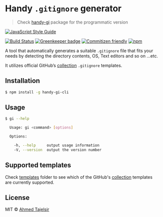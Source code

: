 # Handy `.gitignore` generator

> Check [handy-gi](https://github.com/ahmed-taj/handy-gi) package for the programmatic version

[![JavaScript Style Guide](https://cdn.rawgit.com/feross/standard/master/badge.svg)](https://github.com/feross/standard)

[![Build Status](https://travis-ci.org/ahmed-taj/handy-gi-cli.svg?branch=master)](https://travis-ci.org/ahmed-taj/handy-gi-cli)
[![Greenkeeper badge](https://badges.greenkeeper.io/ahmed-taj/handy-gi-cli.svg)](https://greenkeeper.io/)
[![Commitizen friendly](https://img.shields.io/badge/commitizen-friendly-brightgreen.svg)](http://commitizen.github.io/cz-cli/)
[![npm](https://img.shields.io/npm/v/handy-gi-cli.svg)](https://npm.im/handy-gi-cli)

A tool that automatically generates a suitable `.gitignore` file that fits your needs by detecting the directory contents, OS, Text editors and so on ...etc.

It utilizes official GitHub’s [collection] `.gitignore` templates.

## Installation

```sh
$ npm install -g handy-gi-cli
```

## Usage

```sh
$ gi --help

  Usage: gi <command> [options]

  Options:

    -h, --help     output usage information
    -V, --version  output the version number

```

## Supported templates

Check [templates] folder to see which of the GitHub's [collection] templates are
currently supported.

[collection]: https://github.com/github/gitignore

[templates]: https://github.com/ahmed-taj/handy-gi/blob/master/templates

## License

MIT © [Ahmed Tajelsir](https://github.com/ahmed-taj)
